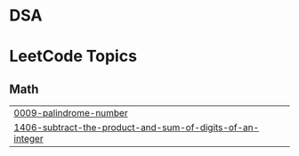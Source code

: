 # DSA
<!---LeetCode Topics Start-->
# LeetCode Topics
## Math
|  |
| ------- |
| [0009-palindrome-number](https://github.com/akshat09105/DSA/tree/master/0009-palindrome-number) |
| [1406-subtract-the-product-and-sum-of-digits-of-an-integer](https://github.com/akshat09105/DSA/tree/master/1406-subtract-the-product-and-sum-of-digits-of-an-integer) |
<!---LeetCode Topics End-->